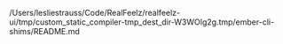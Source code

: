 /Users/lesliestrauss/Code/RealFeelz/realfeelz-ui/tmp/custom_static_compiler-tmp_dest_dir-W3WOIg2g.tmp/ember-cli-shims/README.md